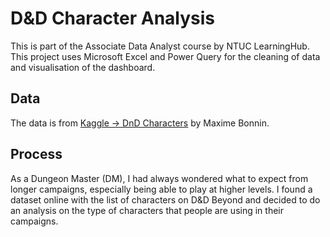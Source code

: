 # D&D Character Analysis

This is part of the Associate Data Analyst course by NTUC LearningHub. This project uses Microsoft Excel and Power Query for the cleaning of data and visualisation of the dashboard.

## Data

The data is from [Kaggle -> DnD Characters](https://www.kaggle.com/datasets/maximebonnin/dnd-characters-test) by Maxime Bonnin.

## Process

As a Dungeon Master (DM), I had always wondered what to expect from longer campaigns, especially being able to play at higher levels.
I found a dataset online with the list of characters on D&D Beyond and decided to do an analysis on the type of characters that people are using in their campaigns.
